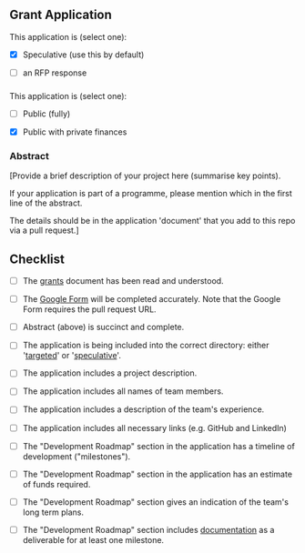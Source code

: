 ## Grant Application

This application is (select one):
- [x] Speculative (use this by default)
- [ ] an RFP response


###

This application is (select one):
- [ ] Public (fully)
- [x] Public with private finances


### Abstract

[Provide a brief description of your project here (summarise key points). 

If your application is part of a programme, please mention which in the first line of the abstract.

The details should be in the application 'document' that you add to this repo via a pull request.]


## Checklist
- [ ] The [grants](https://github.com/w3f/Web3-collaboration/blob/master/grants/grants.md) document has been read and understood.
- [ ] The [Google Form](https://docs.google.com/forms/d/e/1FAIpQLSfMfjiRmDQDRk-4OhNASM6BAKii7rz_B1jWtbCPkUh6N7M2ww/viewform) will be completed accurately. Note that the Google Form requires the pull request URL.
- [ ] Abstract (above) is succinct and complete.
- [ ] The application is being included into the correct directory: either '[targeted](https://github.com/w3f/Web3-collaboration/tree/master/grants/targeted)' or '[speculative](https://github.com/w3f/Web3-collaboration/tree/master/grants/speculative)'.
- [ ] The application includes a project description.
- [ ] The application includes all names of team members.
- [ ] The application includes a description of the team's experience.
- [ ] The application includes all necessary links (e.g. GitHub and LinkedIn)
- [ ] The "Development Roadmap" section in the application has a timeline of development ("milestones").
- [ ] The "Development Roadmap" section in the application has an estimate of funds required.
- [ ] The "Development Roadmap" section gives an indication of the team's long term plans.
- [ ] The "Development Roadmap" section includes [documentation](https://github.com/w3f/Web3-collaboration/blob/master/grants/grants.md#documentation) as a deliverable for at least one milestone.

